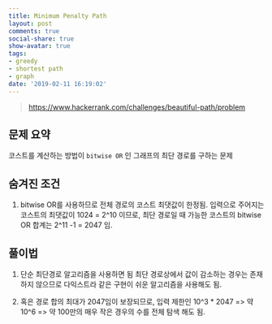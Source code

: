 ```yaml
---
title: Minimum Penalty Path
layout: post
comments: true
social-share: true
show-avatar: true
tags:
- greedy
- shortest path
- graph
date: '2019-02-11 16:19:02'
---
```


> https://www.hackerrank.com/challenges/beautiful-path/problem

## 문제 요약

코스트를 계산하는 방법이 `bitwise OR` 인 그래프의 최단 경로를 구하는 문제

## 숨겨진 조건

1. bitwise OR를 사용하므로 전체 경로의 코스트 최댓값이 한정됨. 입력으로 주어지는 코스트의 최댓값이 1024 = 2^10 이므로, 최단 경로일 때 가능한 코스트의 bitwise OR 합계는 2^11 -1 = 2047 임. 

## 풀이법

1. 단순 최단경로 알고리즘을 사용하면 됨
 최단 경로상에서 값이 감소하는 경우는 존재 하지 않으므로 다익스트라 같은 구현이 쉬운 알고리즘을 사용해도 됨. 
 
2. 혹은 경로 합의 최대가 2047임이 보장되므로, 입력 제한인 10^3 * 2047 => 약 10^6 => 약 100만의 매우 작은 경우의 수를 전체 탐색 해도 됨.